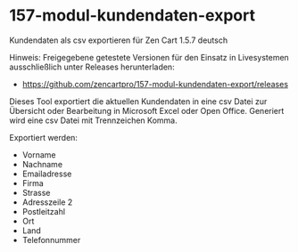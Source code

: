 # 157-modul-kundendaten-export
Kundendaten als csv exportieren für Zen Cart 1.5.7 deutsch

Hinweis: 
Freigegebene getestete Versionen für den Einsatz in Livesystemen ausschließlich unter Releases herunterladen:
* https://github.com/zencartpro/157-modul-kundendaten-export/releases

Dieses Tool exportiert die aktuellen Kundendaten in eine csv Datei zur Übersicht oder Bearbeitung in Microsoft Excel oder Open Office.
Generiert wird eine csv Datei mit Trennzeichen Komma.

Exportiert werden:

* Vorname
* Nachname
* Emailadresse
* Firma
* Strasse
* Adresszeile 2
* Postleitzahl
* Ort
* Land
* Telefonnummer
